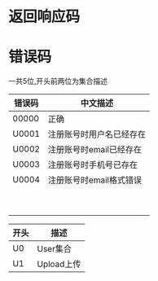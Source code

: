 # 返回响应码



# 错误码

一共5位,开头前两位为集合描述

| 错误码 | 中文描述                 |
| ------ | ------------------------ |
| 00000  | 正确                     |
| U0001  | 注册账号时用户名已经存在 |
| U0002  | 注册账号时email已经存在  |
| U0003  | 注册账号时手机号已存在   |
| U0004  | 注册账号时email格式错误  |
|        |                          |
|        |                          |
|        |                          |
|        |                          |
|        |                          |
|        |                          |
|        |                          |
|        |                          |
|        |                          |



| 开头 | 描述       |
| ---- | ---------- |
| U0   | User集合   |
| U1   | Upload上传 |



